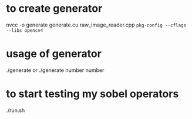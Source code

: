 # to create generator
nvcc -o generate generate.cu raw_image_reader.cpp `pkg-config --cflags --libs opencv4`

# usage of generator
./generate or ./generate number number

# to start testing my sobel operators
./run.sh
